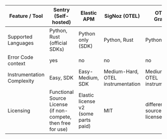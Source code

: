 | Feature / Tool            | Sentry (Self-hosted)                  | Elastic APM                       | SigNoz (OTEL)          | OTEL + Grafana     |
|---------------------------|----------------------------------------|-----------------------------------|--------------------------------------|----------------------------------------|
| Supported Languages       | Python, Rust (official SDKs)          | Python only  (SDK)                      | Python, Rust              | Python, Rust                |
| Error Code context      | yes         | no | no             | no    |
| Instrumentation Complexity          | Easy, SDK   | Easy-Medium, SDK | Medium-Hard, OTEL instrumentation | Medium-Hard, OTEL instrumentation |
| Licensing                 | Functional Source License (if non-compete, then free for use)              | Elastic license v2 (some parts paid) | MIT     | different open-source licenses                      |
